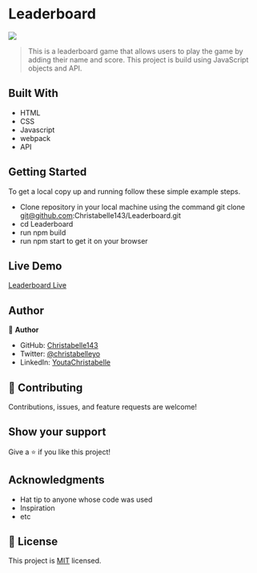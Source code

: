 # Leaderboard


![](https://img.shields.io/badge/Microverse-blueviolet)

> This is a leaderboard game that allows users to play the game by adding their name and score. This project is build using JavaScript objects and  API.


## Built With

- HTML
- CSS 
- Javascript
- webpack
- API

## Getting Started

To get a local copy up and running follow these simple example steps.

- Clone repository in your local machine using the command git clone git@github.com:Christabelle143/Leaderboard.git
- cd Leaderboard
- run npm build
- run npm start to get it on your browser

## Live Demo

[Leaderboard Live]()

## Author

👤 **Author**

- GitHub: [Christabelle143](https://github.com/Christabelle143)
- Twitter: [@christabelleyo](https://twitter.com/christabelleyo)
- LinkedIn: [YoutaChristabelle](https://linkedin.com/in/YoutaChristabelle)

## 🤝 Contributing

Contributions, issues, and feature requests are welcome!


## Show your support

Give a ⭐️ if you like this project!

## Acknowledgments

- Hat tip to anyone whose code was used
- Inspiration
- etc

## 📝 License

This project is [MIT](./MIT.md) licensed.
